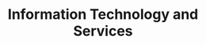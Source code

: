 ---
title: Information Technology and Services
slug: information-technology-and-services
taxonomy:
	tag: industry
content:
    items:
        '@taxonomy.industry': information-technology-and-services
    order:
        by: date
        dir: desc
---